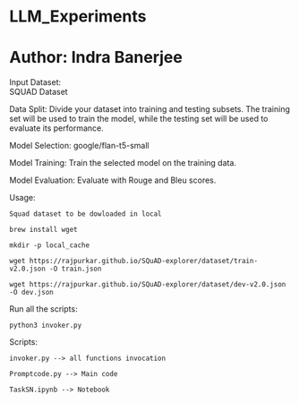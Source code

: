 # LLM_Experiments
# Author: Indra Banerjee


Input Dataset:  
SQUAD Dataset 

Data Split: 
Divide your dataset into training and testing subsets. The training set will be used to train the model, while the testing set will be used to evaluate its performance.

Model Selection: 
google/flan-t5-small

Model Training: 
Train the selected model on the training data. 

Model Evaluation: 
Evaluate with Rouge and Bleu scores.

Usage:

    Squad dataset to be dowloaded in local
    
    brew install wget
    
    mkdir -p local_cache
    
    wget https://rajpurkar.github.io/SQuAD-explorer/dataset/train-v2.0.json -O train.json
    
    wget https://rajpurkar.github.io/SQuAD-explorer/dataset/dev-v2.0.json -O dev.json

Run all the scripts:

    python3 invoker.py

Scripts: 

    invoker.py --> all functions invocation
    
    Promptcode.py --> Main code
    
    TaskSN.ipynb --> Notebook
